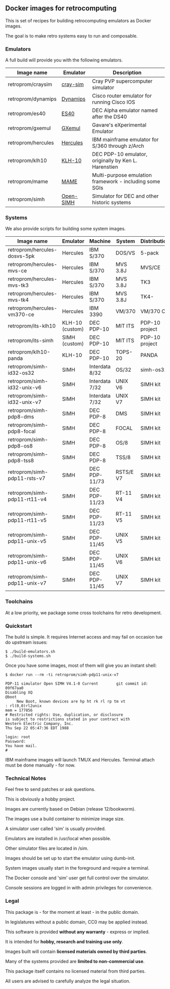 ## Docker images for retrocomputing

This is set of recipes for building retrocomputing emulators as Docker images.

The goal is to make retro systems easy to run and composable.

### Emulators

A full build will provide you with the following emulators.

| Image name | Emulator | Description |
| ---------- | -------- | ----------- |
| retroprom/craysim | [cray-sim](https://github.com/andrastantos/cray-sim/) | Cray PVP supercomputer simulator |
| retroprom/dynamips | [Dynamips](https://github.com/GNS3/dynamips/) | Cisco router emulator for running Cisco IOS |
| retroprom/es40 | [ES40](https://github.com/retroprom/es40/) | DEC Alpha emulator named after the DS40 |
| retroprom/gxemul | [GXemul](http://gavare.se/gxemul/) | Gavare's eXperimental Emulator |
| retroprom/hercules | [Hercules](https://github.com/SDL-Hercules-390/hyperion/) | IBM mainframe emulator for S/360 through z/Arch |
| retroprom/klh10 | [KLH-10](https://github.com/PDP-10/klh10/) | DEC PDP-10 emulator, originally by Ken L. Harenstien |
| retroprom/mame | [MAME](https://github.com/mamedev/mame/) | Multi-purpose emulation framework - including some SGIs |
| retroprom/simh | [Open-SIMH](https://github.com/open-simh/simh/) | Simulator for DEC and other historic systems |

### Systems

We also provide scripts for building some system images.

| Image name | Emulator | Machine | System | Distribution |
| ---------- | -------- | ------- | ------ | ------------ |
| retroprom/hercules-dosvs-5pk | Hercules | IBM S/370 | DOS/VS | 5-pack |
| retroprom/hercules-mvs-ce | Hercules | IBM S/370 | MVS 3.8J | MVS/CE |
| retroprom/hercules-mvs-tk3 | Hercules | IBM S/370 | MVS 3.8J | TK3 |
| retroprom/hercules-mvs-tk4 | Hercules | IBM S/370 | MVS 3.8J | TK4- |
| retroprom/hercules-vm370-ce | Hercules | IBM 3390 | VM/370 | VM/370 CE |
| retroprom/its-klh10 | KLH-10 (custom) | DEC PDP-10 | MIT ITS | PDP-10 project |
| retroprom/its-simh | SIMH (custom) | DEC PDP-10 | MIT ITS | PDP-10 project |
| retroprom/klh10-panda | KLH-10 | DEC PDP-10 | TOPS-20 | PANDA |
| retroprom/simh-id32-os32 | SIMH | Interdata 8/32 | OS/32 | simh-os32 |
| retroprom/simh-id32-unix-v6 | SIMH | Interdata 7/32 | UNIX V6 | SIMH kit |
| retroprom/simh-id32-unix-v7 | SIMH | Interdata 7/32 | UNIX V7 | SIMH kit |
| retroprom/simh-pdp8-dms | SIMH | DEC PDP-8 | DMS | SIMH kit |
| retroprom/simh-pdp8-focal | SIMH | DEC PDP-8 | FOCAL | SIMH kit |
| retroprom/simh-pdp8-os8 | SIMH | DEC PDP-8 | OS/8 | SIMH kit |
| retroprom/simh-pdp8-tss8 | SIMH | DEC PDP-8 | TSS/8 | SIMH kit |
| retroprom/simh-pdp11-rsts-v7 | SIMH | DEC PDP-11/73 | RSTS/E V7 | SIMH kit |
| retroprom/simh-pdp11-rt11-v4 | SIMH | DEC PDP-11/23 | RT-11 V4 | SIMH kit |
| retroprom/simh-pdp11-rt11-v5 | SIMH | DEC PDP-11/23 | RT-11 V5 | SIMH kit |
| retroprom/simh-pdp11-unix-v5 | SIMH | DEC PDP-11/45 | UNIX V5 | SIMH kit |
| retroprom/simh-pdp11-unix-v6 | SIMH | DEC PDP-11/45 | UNIX V6 | SIMH kit |
| retroprom/simh-pdp11-unix-v7 | SIMH | DEC PDP-11/45 | UNIX V7 | SIMH kit |

### Toolchains

At a low priority, we package some cross toolchains for retro development.

### Quickstart

The build is simple. It requires Internet access and may fail on occasion tue do upstream issues:

```
$ ./build-emulators.sh
$ ./build-systems.sh
```

Once you have some images, most of them will give you an instant shell:

```
$ docker run --rm -ti retroprom/simh-pdp11-unix-v7

PDP-11 simulator Open SIMH V4.1-0 Current        git commit id: 09f67aa0
Disabling XQ
@boot
     New Boot, known devices are hp ht rk rl rp tm vt
: rl(0,0)rl2unix
mem = 177856
# Restricted rights: Use, duplication, or disclosure
is subject to restrictions stated in your contract with
Western Electric Company, Inc.
Thu Sep 22 05:47:36 EDT 1988

login: root
Password:
You have mail.
#
```

IBM mainframe images will launch TMUX and Hercules. Terminal attach must be done manually - for now.

### Technical Notes

Feel free to send patches or ask questions.

This is obviously a hobby project.

Images are currently based on Debian (release 12/bookworm).

The images use a build container to minimize image size.

A simulator user called 'sim' is usually provided.

Emulators are installed in /usr/local when possible.

Other simulator files are located in /sim.

Images should be set up to start the emulator using dumb-init.

System images usually start in the foreground and require a terminal.

The Docker console and 'sim' user get full control over the simulator.

Console sessions are logged in with admin privileges for convenience.

### Legal

This package is - for the moment at least - in the public domain.

In legislatures without a public domain, CC0 may be applied instead.

This software is provided **without any warranty** - express or implied.

It is intended for **hobby, research and training use only**.

Images built will contain **licensed materials owned by third parties**.

Many of the systems provided are **limited to non-commercial use**.

This package itself contains no licensed material from third parties.

All users are advised to carefully analyze the legal situation.

